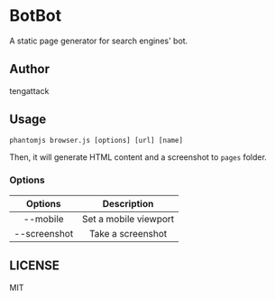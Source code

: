 # BotBot

A static page generator for search engines' bot.

## Author

tengattack

## Usage

```shell
phantomjs browser.js [options] [url] [name]
```

Then, it will generate HTML content and a screenshot to `pages` folder.

### Options

|    Options   |      Description      |
|:------------:|:---------------------:|
|   --mobile   | Set a mobile viewport |
| --screenshot |   Take a screenshot   |

## LICENSE

MIT
